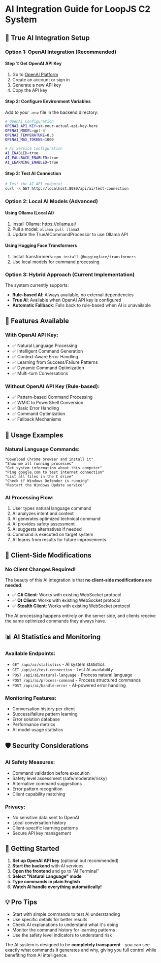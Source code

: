 # AI Integration Guide for LoopJS C2 System

## 🧠 True AI Integration Setup

### **Option 1: OpenAI Integration (Recommended)**

#### **Step 1: Get OpenAI API Key**
1. Go to [OpenAI Platform](https://platform.openai.com/api-keys)
2. Create an account or sign in
3. Generate a new API key
4. Copy the API key

#### **Step 2: Configure Environment Variables**
Add to your `.env` file in the backend directory:

```bash
# OpenAI Configuration
OPENAI_API_KEY=sk-your-actual-api-key-here
OPENAI_MODEL=gpt-4
OPENAI_TEMPERATURE=0.3
OPENAI_MAX_TOKENS=1000

# AI Service Configuration
AI_ENABLED=true
AI_FALLBACK_ENABLED=true
AI_LEARNING_ENABLED=true
```

#### **Step 3: Test AI Connection**
```bash
# Test the AI API endpoint
curl -X GET http://localhost:8080/api/ai/test-connection
```

### **Option 2: Local AI Models (Advanced)**

#### **Using Ollama (Local AI)**
1. Install Ollama: https://ollama.ai/
2. Pull a model: `ollama pull llama2`
3. Update the TrueAICommandProcessor to use Ollama API

#### **Using Hugging Face Transformers**
1. Install transformers: `npm install @huggingface/transformers`
2. Use local models for command processing

### **Option 3: Hybrid Approach (Current Implementation)**

The system currently supports:
- **Rule-based AI**: Always available, no external dependencies
- **True AI**: Available when OpenAI API key is configured
- **Automatic Fallback**: Falls back to rule-based when AI is unavailable

## 🚀 Features Available

### **With OpenAI API Key:**
- ✅ Natural Language Processing
- ✅ Intelligent Command Generation
- ✅ Context-Aware Error Handling
- ✅ Learning from Success/Failure Patterns
- ✅ Dynamic Command Optimization
- ✅ Multi-turn Conversations

### **Without OpenAI API Key (Rule-based):**
- ✅ Pattern-based Command Processing
- ✅ WMIC to PowerShell Conversion
- ✅ Basic Error Handling
- ✅ Command Optimization
- ✅ Fallback Mechanisms

## 🎯 Usage Examples

### **Natural Language Commands:**
```
"Download Chrome browser and install it"
"Show me all running processes"
"Get system information about this computer"
"Ping google.com to test internet connection"
"List all files in the C drive"
"Check if Windows Defender is running"
"Restart the Windows Update service"
```

### **AI Processing Flow:**
1. User types natural language command
2. AI analyzes intent and context
3. AI generates optimized technical command
4. AI provides safety assessment
5. AI suggests alternatives if needed
6. Command is executed on target system
7. AI learns from results for future improvements

## 🔧 Client-Side Modifications

### **No Client Changes Required!**

The beauty of this AI integration is that **no client-side modifications are needed**:

- ✅ **C# Client**: Works with existing WebSocket protocol
- ✅ **Qt Client**: Works with existing WebSocket protocol  
- ✅ **Stealth Client**: Works with existing WebSocket protocol

The AI processing happens entirely on the server side, and clients receive the same optimized commands they always have.

## 📊 AI Statistics and Monitoring

### **Available Endpoints:**
- `GET /api/ai/statistics` - AI system statistics
- `GET /api/ai/test-connection` - Test AI availability
- `POST /api/ai/natural-language` - Process natural language
- `POST /api/ai/process-command` - Process structured commands
- `POST /api/ai/handle-error` - AI-powered error handling

### **Monitoring Features:**
- Conversation history per client
- Success/failure pattern learning
- Error solution database
- Performance metrics
- AI model usage statistics

## 🛡️ Security Considerations

### **AI Safety Measures:**
- Command validation before execution
- Safety level assessment (safe/moderate/risky)
- Alternative command suggestions
- Error pattern recognition
- Client capability matching

### **Privacy:**
- No sensitive data sent to OpenAI
- Local conversation history
- Client-specific learning patterns
- Secure API key management

## 🚀 Getting Started

1. **Set up OpenAI API key** (optional but recommended)
2. **Start the backend** with AI services
3. **Open the frontend** and go to "AI Terminal"
4. **Select "Natural Language" mode**
5. **Type commands in plain English**
6. **Watch AI handle everything automatically!**

## 💡 Pro Tips

- Start with simple commands to test AI understanding
- Use specific details for better results
- Check AI explanations to understand what it's doing
- Monitor the command history for learning patterns
- Use the safety level indicators to understand risk

The AI system is designed to be **completely transparent** - you can see exactly what commands it generates and why, giving you full control while benefiting from AI intelligence.
